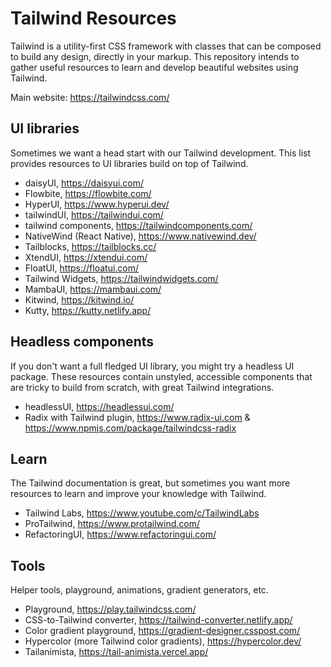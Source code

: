 # Tailwind Resources

Tailwind is a utility-first CSS framework with classes that can be composed to build any design, directly in your markup. This repository intends to gather useful resources to learn and develop beautiful websites using Tailwind.

Main website: https://tailwindcss.com/

## UI libraries

Sometimes we want a head start with our Tailwind development. This list provides resources to UI libraries build on top of Tailwind.

- daisyUI, https://daisyui.com/
- Flowbite, https://flowbite.com/
- HyperUI, https://www.hyperui.dev/
- tailwindUI, https://tailwindui.com/
- tailwind components, https://tailwindcomponents.com/
- NativeWind (React Native), https://www.nativewind.dev/
- Tailblocks, https://tailblocks.cc/
- XtendUI, https://xtendui.com/
- FloatUI, https://floatui.com/
- Tailwind Widgets, https://tailwindwidgets.com/
- MambaUI, https://mambaui.com/
- Kitwind, https://kitwind.io/
- Kutty, https://kutty.netlify.app/

## Headless components

If you don't want a full fledged UI library, you might try a headless UI package. These resources contain unstyled, accessible components that are tricky to build from scratch, with great Tailwind integrations.

- headlessUI, https://headlessui.com/
- Radix with Tailwind plugin, https://www.radix-ui.com & https://www.npmjs.com/package/tailwindcss-radix

## Learn

The Tailwind documentation is great, but sometimes you want more resources to learn and improve your knowledge with Tailwind.

- Tailwind Labs, https://www.youtube.com/c/TailwindLabs
- ProTailwind, https://www.protailwind.com/
- RefactoringUI, https://www.refactoringui.com/

## Tools

Helper tools, playground, animations, gradient generators, etc.

- Playground, https://play.tailwindcss.com/
- CSS-to-Tailwind converter, https://tailwind-converter.netlify.app/
- Color gradient playground, https://gradient-designer.csspost.com/
- Hypercolor (more Tailwind color gradients), https://hypercolor.dev/
- Tailanimista, https://tail-animista.vercel.app/
